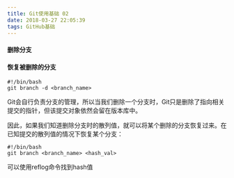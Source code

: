 ```yaml
---
title: Git使用基础 02
date: 2018-03-27 22:05:39
tags: GitHub基础
---
```


#### 删除分支
 #### 恢复被删除的分支
 ```shell
 #!/bin/bash
 git branch -d <branch_name>
 ```
 Git会自行负责分支的管理，所以当我们删除一个分支时，Git只是删除了指向相关提交的指针，但该提交对象依然会留在版本库中。

因此，如果我们知道删除分支时的散列值，就可以将某个删除的分支恢复过来。在已知提交的散列值的情况下恢复某个分支：
```shell
#!/bin/bash
git branch <branch_name> <hash_val>
```
可以使用reflog命令找到hash值
